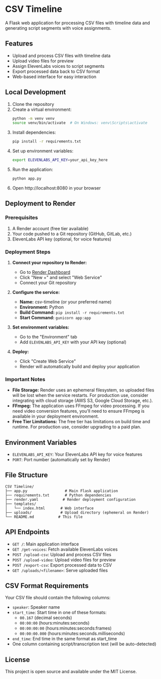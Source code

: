 # CSV Timeline

A Flask web application for processing CSV files with timeline data and generating script segments with voice assignments.

## Features

- Upload and process CSV files with timeline data
- Upload video files for preview
- Assign ElevenLabs voices to script segments
- Export processed data back to CSV format
- Web-based interface for easy interaction

## Local Development

1. Clone the repository
2. Create a virtual environment:
   ```bash
   python -m venv venv
   source venv/bin/activate  # On Windows: venv\Scripts\activate
   ```
3. Install dependencies:
   ```bash
   pip install -r requirements.txt
   ```
4. Set up environment variables:
   ```bash
   export ELEVENLABS_API_KEY=your_api_key_here
   ```
5. Run the application:
   ```bash
   python app.py
   ```
6. Open http://localhost:8080 in your browser

## Deployment to Render

### Prerequisites

1. A Render account (free tier available)
2. Your code pushed to a Git repository (GitHub, GitLab, etc.)
3. ElevenLabs API key (optional, for voice features)

### Deployment Steps

1. **Connect your repository to Render:**
   - Go to [Render Dashboard](https://dashboard.render.com/)
   - Click "New +" and select "Web Service"
   - Connect your Git repository

2. **Configure the service:**
   - **Name:** csv-timeline (or your preferred name)
   - **Environment:** Python
   - **Build Command:** `pip install -r requirements.txt`
   - **Start Command:** `gunicorn app:app`

3. **Set environment variables:**
   - Go to the "Environment" tab
   - Add `ELEVENLABS_API_KEY` with your API key (optional)

4. **Deploy:**
   - Click "Create Web Service"
   - Render will automatically build and deploy your application

### Important Notes

- **File Storage:** Render uses an ephemeral filesystem, so uploaded files will be lost when the service restarts. For production use, consider integrating with cloud storage (AWS S3, Google Cloud Storage, etc.).
- **FFmpeg:** The application uses FFmpeg for video processing. If you need video conversion features, you'll need to ensure FFmpeg is available in your deployment environment.
- **Free Tier Limitations:** The free tier has limitations on build time and runtime. For production use, consider upgrading to a paid plan.

## Environment Variables

- `ELEVENLABS_API_KEY`: Your ElevenLabs API key for voice features
- `PORT`: Port number (automatically set by Render)

## File Structure

```
CSV Timeline/
├── app.py                 # Main Flask application
├── requirements.txt       # Python dependencies
├── render.yaml           # Render deployment configuration
├── templates/
│   └── index.html       # Web interface
├── uploads/             # Upload directory (ephemeral on Render)
└── README.md           # This file
```

## API Endpoints

- `GET /`: Main application interface
- `GET /get-voices`: Fetch available ElevenLabs voices
- `POST /upload-csv`: Upload and process CSV files
- `POST /upload-video`: Upload video files for preview
- `POST /export-csv`: Export processed data to CSV
- `GET /uploads/<filename>`: Serve uploaded files

## CSV Format Requirements

Your CSV file should contain the following columns:
- `speaker`: Speaker name
- `start_time`: Start time in one of these formats:
  - `00.167` (decimal seconds)
  - `00:00:00` (hours:minutes:seconds)
  - `00:00:00:00` (hours:minutes:seconds:frames)
  - `00:00:00.000` (hours:minutes:seconds.milliseconds)
- `end_time`: End time in the same format as start_time
- One column containing script/transcription text (will be auto-detected)

## License

This project is open source and available under the MIT License. 